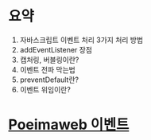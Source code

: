 # 요약
1. 자바스크립트 이벤트 처리 3가지 처리 방법
2. addEventListener 장점
3. 캡처링, 버블링이란?
4. 이벤트 전파 막는법
5. preventDefault란?
6. 이벤트 위임이란?

# [Poeimaweb 이벤트](https://poiemaweb.com/js-event)
